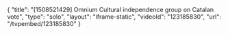 {
    "title": "[1508521429] Omnium Cultural independence group on Catalan vote",
    "type": "solo",
    "layout": "iframe-static",
    "videoId": "123185830",
    "url": "\/tvpembed\/123185830"
}
